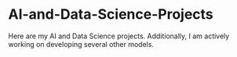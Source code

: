 # AI-and-Data-Science-Projects
Here are my AI and Data Science projects. Additionally, I am actively working on developing several other models.
